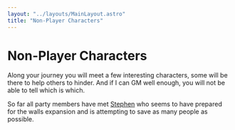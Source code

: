 ```yaml
---
layout: "../layouts/MainLayout.astro"
title: "Non-Player Characters"
---
```


# Non-Player Characters
Along your journey you will meet a few interesting characters, some will be there to help others to hinder. And if I can GM well enough, you will not be able to tell which is which. 

So far all party members have met <a href="the-help">Stephen</a> who seems to have prepared for the walls expansion and is attempting to save as many people as possible. 